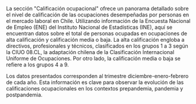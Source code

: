 La sección "Calificación ocupacional" ofrece un panorama detallado sobre el nivel de calificación de las ocupaciones desempeñadas por personas en el mercado laboral en Chile. Utilizando información de la Encuesta Nacional de Empleo (ENE) del Instituto Nacional de Estadísticas (INE), aquí se encuentran datos sobre el total de personas ocupadas en ocupaciones de alta calificación y calificación media o baja. La alta calificación engloba a directivos, profesionales y técnicos, clasificados en los grupos 1 a 3 según la CIUO 08.CL, la adaptación chilena de la Clasificación Internacional Uniforme de Ocupaciones. Por otro lado, la calificación media o baja se refiere a los grupos 4 a 9. 

Los datos presentados corresponden al trimestre diciembre-enero-febrero de cada año. Esta información es clave para observar la evolución de las calificaciones ocupacionales en los contextos prepandemia, pandemia y postpandemia.
